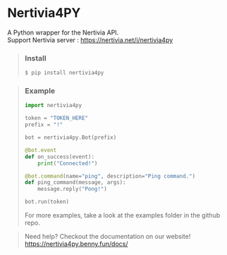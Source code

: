 # Nertivia4PY
A Python wrapper for the Nertivia API.  
Support Nertivia server : https://nertivia.net/i/nertivia4py

> ### Install
> ```bash
> $ pip install nertivia4py
> ```

> ### Example 
> ```python
> import nertivia4py
> 
> token = "TOKEN_HERE"
> prefix = "!"
> 
> bot = nertivia4py.Bot(prefix)
> 
> @bot.event
> def on_success(event):
>     print("Connected!")
> 
> @bot.command(name="ping", description="Ping command.")
> def ping_command(message, args):
>     message.reply("Pong!")
> 
> bot.run(token)
> ```  
> 
> For more examples, take a look at the examples folder in the github repo.

> Need help? Checkout the documentation on our website!  
> https://nertivia4py.benny.fun/docs/
